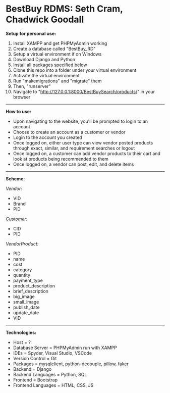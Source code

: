 # BestBuy RDMS: Seth Cram, Chadwick Goodall


**Setup for personal use:**
1. Install XAMPP and get PHPMyAdmin working
2. Create a database called "BestBuy_RD"
3. Setup a virtual environment if on Windows
4. Download Django and Python
5. Install all packages specified below
6. Clone this repo into a folder under your virtual environment
7. Activate the virtual environment
8. Run "makemigrations" and "migrate" them 
9. Then, "runserver"
10. Navigate to "http://127.0.0.1:8000/BestBuySearch/products/" in your browser
---
**How to use:**
- Upon navigating to the website, you'll be prompted to login to an account
- Choose to create an account as a customer or vendor
- Login to the account you created
- Once logged on, either user type can view vendor posted products through exact, similar, and requirement searches or logout 
- Once logged on, a customer can add vendor products to their cart and look at products being recommended to them
- Once logged on, a vendor can post, edit, and delete items
---
**Scheme:**

*Vendor:*
- VID
- Brand
- PID

*Customer:*
- CID
- PID

*VendorProduct:*
- PID
- name
- cost
- category
- quantity
- payment_type
- product_description
- brief_description
- big_image
- small_image
- publish_date
- update_date
- VID
---
**Technologies:**
- Host = ?
- Database Server = PHPMyAdmin run with XAMPP
- IDEs = Spyder, Visual Studio, VSCode
- Version Control = Git
- Packages = mysqlclient, python-decouple, pillow, faker
- Backend = Django
- Backend Languages = Python, SQL 
- Frontend = Bootstrap
- Frontend Languages = HTML, CSS, JS
